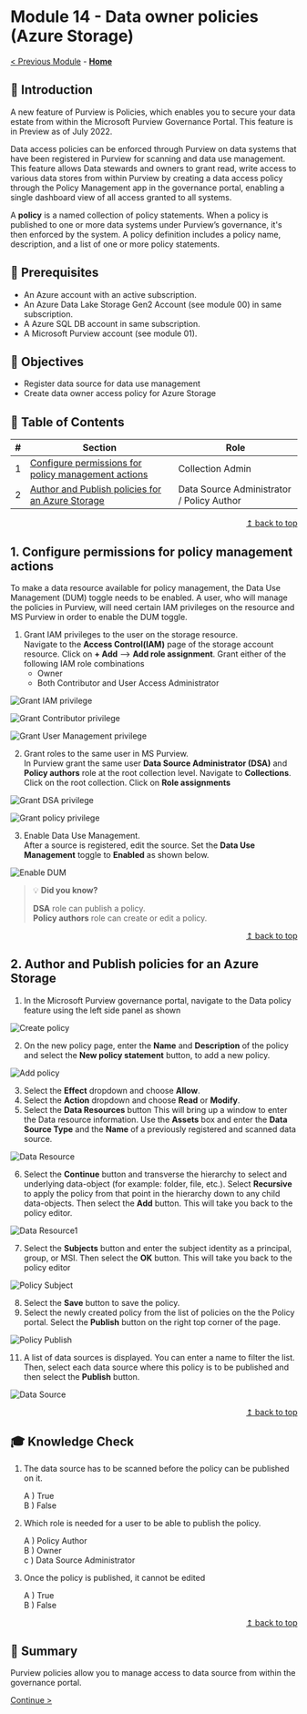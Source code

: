 # Module 14 - Data owner policies (Azure Storage)

[< Previous Module](../modules/module13.md) - **[Home](../README.md)**

## :loudspeaker: Introduction

A new feature of Purview is Policies, which enables you to secure your data estate from within the Microsoft Purview Governance Portal. This feature is in Preview as of July 2022.

Data access policies can be enforced through Purview on data systems that have been registered in Purview for scanning and data use management. This feature allows Data stewards and owners to grant read, write access to various data stores from within Purview by creating a data access policy through the Policy Management app in the governance portal, enabling a single dashboard view of all access granted to all systems.

A **policy** is a named collection of policy statements. When a policy is published to one or more data systems under Purview’s governance, it's then enforced by the system. A policy definition includes a policy name, description, and a list of one or more policy statements.

## :thinking: Prerequisites

* An Azure account with an active subscription.
* An Azure Data Lake Storage Gen2 Account (see module 00) in same subscription.
* A Azure SQL DB account in same subscription.
* A Microsoft Purview account (see module 01).

## :dart: Objectives

* Register data source for data use management
* Create data owner access policy for Azure Storage

## :bookmark_tabs: Table of Contents

| #  | Section | Role |
| --- | --- | --- |
| 1 | [Configure permissions for policy management actions](#1-configure-permissions-for-policy-management-actions) | Collection Admin |
| 2 | [Author and Publish policies for an Azure Storage](#2-Author-and-Publish-policies-for-an-Azure-Storage) | Data Source Administrator / Policy Author |

<div align="right"><a href="#module-14---data-owner-policies-azure-storage">↥ back to top</a></div>

## 1. Configure permissions for policy management actions

To make a data resource available for policy management, the Data Use Management (DUM) toggle needs to be enabled. A user, who will manage the policies in Purview, will need certain IAM privileges on the resource and MS Purview in order to enable the DUM toggle.

1. Grant IAM privileges to the user on the storage resource.  
    Navigate to the **Access Control(IAM)** page of the storage account resource. Click on **+ Add** --> **Add role assignment**. Grant either of the following IAM role combinations 
    * Owner
    * Both Contributor and User Access Administrator

 ![Grant IAM privilege](../images/module14/Storage-IAM.png)    
 
 
 ![Grant Contributor privilege](../images/module14/01-01contributor-role.png)    
 
 ![Grant User Management privilege](../images/module14/01-01user-management.png)  
  

2. Grant roles to the same user in MS Purview.  
    In Purview grant the same user **Data Source Administrator (DSA)** and **Policy authors** role at the root collection level. 
    Navigate to **Collections**. Click on the root collection. Click on **Role assignments**

 ![Grant DSA privilege](../images/module14/01-01purview-role.png)
 

 ![Grant policy privilege](../images/module14/01-02policy-author-roles.png)

3. Enable Data Use Management.  
    After a source is registered, edit the source. Set the **Data Use Management** toggle to **Enabled** as shown below. 
    
![Enable DUM](../images/module14/01-03DUM.png)

> :bulb: **Did you know?**
>
> **DSA** role can publish a policy.  
> **Policy authors** role can create or edit a policy.


<div align="right"><a href="#module-14---data-owner-policies-azure-storage">↥ back to top</a></div>

## 2. Author and Publish policies for an Azure Storage

1. In the Microsoft Purview governance portal, navigate to the Data policy feature using the left side panel as shown

 ![Create policy](../images/module14/02-01create-policy.png)


2. On the new policy page, enter the **Name** and **Description** of the policy and select the **New policy statement** button, to add a new policy.

 ![Add policy](../images/module14/02-02New-Policy.png)

3. Select the **Effect** dropdown and choose **Allow**. 
4. Select the **Action** dropdown and choose **Read** or **Modify**.
5. Select the **Data Resources** button This will bring up a window to enter the Data resource information. Use the **Assets** box and enter the **Data Source Type** and the **Name** of a previously registered and scanned data source.

 ![Data Resource](../images/module14/02-05DataResource.png)
 
6. Select the **Continue** button and transverse the hierarchy to select and underlying data-object (for example: folder, file, etc.). Select **Recursive** to apply the policy from that point in the hierarchy down to any child data-objects. Then select the **Add** button. This will take you back to the policy editor.

![Data Resource1](../images/module14/0206DataResource.png)

7. Select the **Subjects** button and enter the subject identity as a principal, group, or MSI. Then select the **OK** button. This will take you back to the policy editor

![Policy Subject](../images/module14/02-07Subject.png)

8. Select the **Save** button to save the policy.
9. Select the newly created policy from the list of policies on the the Policy portal. Select the **Publish** button on the right top corner of the page.

![Policy Publish](../images/module14/02-09publish-policy.png)

11. A list of data sources is displayed. You can enter a name to filter the list. Then, select each data source where this policy is to be published and then select the **Publish** button.

![Data Source](../images/module14/02-10select-data-sources-publish-policy.png)

<div align="right"><a href="#module-14---data-owner-policies-azure-storage">↥ back to top</a></div>

## :mortar_board: Knowledge Check

1. The data source has to be scanned before the policy can be published on it.

    A ) True   
    B ) False    

2. Which role is needed for a user to be able to publish the policy.

    A ) Policy Author   
    B ) Owner  
    c ) Data Source Administrator  

3. Once the policy is published, it cannot be edited

    A ) True  
    B ) False  

<div align="right"><a href="#module-00---title">↥ back to top</a></div>

## :tada: Summary

Purview policies allow you to manage access to data source from within the governance portal. 

[Continue >](../modules/module00.md)
